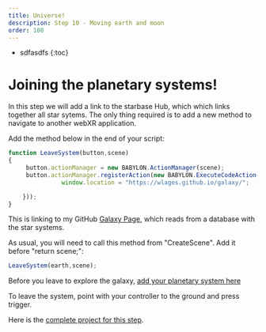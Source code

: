 ```yaml
---
title: Universe!
description: Step 10 - Moving earth and moon
order: 100
---
```


* sdfasdfs
{:toc}

# Joining the planetary systems!

In this step we will add a link to the starbase Hub, which which links together all star sytems. The only thing required is to add a new method to navigate to another webXR application.

Add the method below in the end of your script:

```javascript
function LeaveSystem(button,scene)
{
     button.actionManager = new BABYLON.ActionManager(scene);
     button.actionManager.registerAction(new BABYLON.ExecuteCodeAction(BABYLON.ActionManager.OnPickTrigger, function() {
               window.location = "https://wlages.github.io/galaxy/";

    }));
}

```

This is linking to my GitHub [Galaxy Page](https://wlages.github.io/galaxy/), which reads from a database with the star systems.


As usual, you will need to call this method from "CreateScene". Add it before "return scene;":

```javascript
LeaveSystem(earth,scene);
```

Before you leave to explore the galaxy, [add your planetary system here](https://airtable.com/invite/l?inviteId=invsMHG1BObOw5qOj&inviteToken=ba576f860149d12329391f413eb6a27902517ae46facfa7b17a62d9bab984af7&utm_medium=email&utm_source=product_team&utm_content=transactional-alerts)

To leave the system, point with your controller to the ground and press trigger.

Here is the [complete project for this step](https://playground.babylonjs.com/#EQHLXS#9).